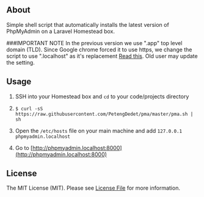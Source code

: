 ## About

Simple shell script that automatically installs the latest version of PhpMyAdmin
on a Laravel Homestead box.

###IMPORTANT NOTE
In the previous version we use ".app" top level domain (TLD). Since Google chrome forced it to use https, we change the script to use ".localhost" as it's replacement [Read this](https://iyware.com/dont-use-dev-for-development).
Old user may update the setting.

## Usage

1. SSH into your Homestead box and `cd` to your code/projects directory

2. `$ curl -sS https://raw.githubusercontent.com/PetengDedet/pma/master/pma.sh | sh`

3. Open the `/etc/hosts` file on your main machine and add
```127.0.0.1  phpmyadmin.localhost```

4. Go to [http://phpmyadmin.localhost:8000](http://phpmyadmin.localhost:8000)

## License

The MIT License (MIT). Please see [License File](LICENSE.md) for more information.
